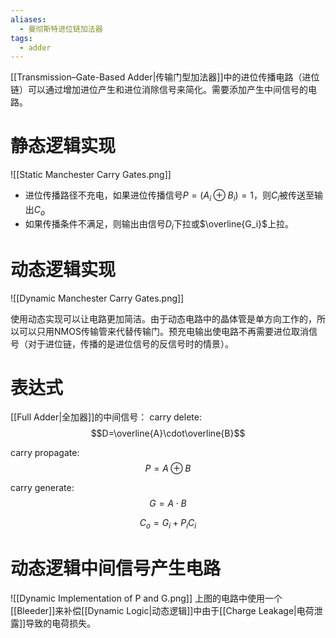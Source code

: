 ```yaml
---
aliases:
  - 曼彻斯特进位链加法器
tags:
  - adder
---
```

[[Transmission–Gate-Based Adder|传输门型加法器]]中的进位传播电路（进位链）可以通过增加进位产生和进位消除信号来简化。需要添加产生中间信号的电路。

# 静态逻辑实现

![[Static Manchester Carry Gates.png]]

- 进位传播路径不充电，如果进位传播信号$P=(A_i\oplus B_i)=1$，则$C_i$被传送至输出$C_o$
- 如果传播条件不满足，则输出由信号$D_i$下拉或$\overline{G_i}$上拉。

# 动态逻辑实现

![[Dynamic Manchester Carry Gates.png]]

使用动态实现可以让电路更加简洁。由于动态电路中的晶体管是单方向工作的，所以可以只用NMOS传输管来代替传输门。预充电输出使电路不再需要进位取消信号（对于进位链，传播的是进位信号的反信号时的情景）。

# 表达式

[[Full Adder|全加器]]的中间信号：
carry delete:
$$D=\overline{A}\cdot\overline{B}$$

carry propagate:
$$P=A\oplus B$$

carry generate:
$$G=A\cdot B$$

$$C_o=G_i+P_iC_i$$

# 动态逻辑中间信号产生电路

![[Dynamic Implementation of P and G.png]]
上图的电路中使用一个[[Bleeder]]来补偿[[Dynamic Logic|动态逻辑]]中由于[[Charge Leakage|电荷泄露]]导致的电荷损失。